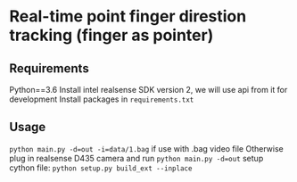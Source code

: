 
# Real-time point finger direstion tracking (finger as pointer)


## Requirements
Python==3.6
Install intel realsense SDK version 2, we will use api from it for development
Install packages in `requirements.txt`

## Usage
`python main.py -d=out -i=data/1.bag` if use with .bag video file
Otherwise plug in realsense D435 camera and run `python main.py -d=out`
setup cython file: `python setup.py build_ext --inplace`
